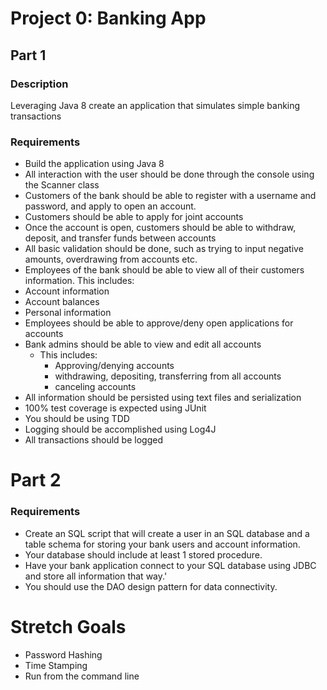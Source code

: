 # Project 0: Banking App

## Part 1
### Description
Leveraging Java 8 create an application that simulates simple banking transactions

### Requirements

* Build the application using Java 8
* All interaction with the user should be done through the console using the Scanner class
* Customers of the bank should be able to register with a username and password, and apply to open an account.
* Customers should be able to apply for joint accounts
* Once the account is open, customers should be able to withdraw, deposit, and transfer funds between accounts
* All basic validation should be done, such as trying to input negative amounts, overdrawing from accounts etc.
* Employees of the bank should be able to view all of their customers information. This includes:
* Account information
* Account balances
* Personal information
* Employees should be able to approve/deny open applications for accounts
* Bank admins should be able to view and edit all accounts
  * This includes:
    * Approving/denying accounts
    * withdrawing, depositing, transferring from all accounts
    * canceling accounts
* All information should be persisted using text files and serialization
* 100% test coverage is expected using JUnit
* You should be using TDD
* Logging should be accomplished using Log4J
* All transactions should be logged


# Part 2
### Requirements

* Create an SQL script that will create a user in an SQL database and a table schema for storing your bank users and account information.
* Your database should include at least 1 stored procedure.
* Have your bank application connect to your SQL database using JDBC and store all information that way.'
* You should use the DAO design pattern for data connectivity.

# Stretch Goals
* Password Hashing
* Time Stamping
* Run from the command line
